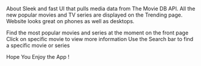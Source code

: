 About
Sleek and fast UI that pulls media data from The Movie DB API. All the new popular movies and TV series are displayed on the Trending page. Website looks great on phones as well as desktops.


Find the most popular movies and series at the moment on the front page
Click on specific movie to view more information
Use the Search bar to find a specific movie or series


Hope You Enjoy the App !
